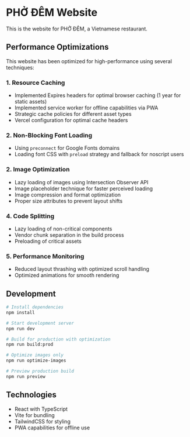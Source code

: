 # PHỞ ĐÊM Website

This is the website for PHỞ ĐÊM, a Vietnamese restaurant.

## Performance Optimizations

This website has been optimized for high-performance using several techniques:

### 1. Resource Caching

- Implemented Expires headers for optimal browser caching (1 year for static assets)
- Implemented service worker for offline capabilities via PWA
- Strategic cache policies for different asset types
- Vercel configuration for optimal cache headers

### 2. Non-Blocking Font Loading

- Using `preconnect` for Google Fonts domains
- Loading font CSS with `preload` strategy and fallback for noscript users

### 2. Image Optimization

- Lazy loading of images using Intersection Observer API
- Image placeholder technique for faster perceived loading
- Image compression and format optimization
- Proper size attributes to prevent layout shifts



### 4. Code Splitting

- Lazy loading of non-critical components
- Vendor chunk separation in the build process
- Preloading of critical assets

### 5. Performance Monitoring

- Reduced layout thrashing with optimized scroll handling
- Optimized animations for smooth rendering

## Development

```bash
# Install dependencies
npm install

# Start development server
npm run dev

# Build for production with optimization
npm run build:prod

# Optimize images only
npm run optimize-images

# Preview production build
npm run preview
```

## Technologies

- React with TypeScript
- Vite for bundling
- TailwindCSS for styling
- PWA capabilities for offline use
